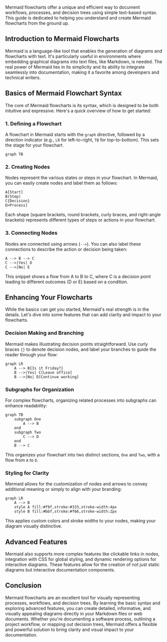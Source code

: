 Mermaid flowcharts offer a unique and efficient way to document workflows, processes, and decision trees using simple text-based syntax. This guide is dedicated to helping you understand and create Mermaid flowcharts from the ground up.

## Introduction to Mermaid Flowcharts

Mermaid is a language-like tool that enables the generation of diagrams and flowcharts with text. It's particularly useful in environments where embedding graphical diagrams into text files, like Markdown, is needed. The real power of Mermaid lies in its simplicity and its ability to integrate seamlessly into documentation, making it a favorite among developers and technical writers.

## Basics of Mermaid Flowchart Syntax

The core of Mermaid flowcharts is its syntax, which is designed to be both intuitive and expressive. Here's a quick overview of how to get started:

### 1. Defining a Flowchart

A flowchart in Mermaid starts with the `graph` directive, followed by a direction indicator (e.g., `LR` for left-to-right, `TB` for top-to-bottom). This sets the stage for your flowchart.

```mermaid
graph TB
```

### 2. Creating Nodes

Nodes represent the various states or steps in your flowchart. In Mermaid, you can easily create nodes and label them as follows:

```mermaid
A[Start]
B(Step)
C{Decision}
D>Process]
```

Each shape (square brackets, round brackets, curly braces, and right-angle brackets) represents different types of steps or actions in your flowchart.

### 3. Connecting Nodes

Nodes are connected using arrows (`-->`). You can also label these connections to describe the action or decision being taken:

```mermaid
A --> B --> C
C -->|Yes| D
C -->|No| E
```

This snippet shows a flow from A to B to C, where C is a decision point leading to different outcomes (D or E) based on a condition.

## Enhancing Your Flowcharts

While the basics can get you started, Mermaid's real strength is in the details. Let's dive into some features that can add clarity and impact to your flowcharts.

### Decision Making and Branching

Mermaid makes illustrating decision points straightforward. Use curly braces `{}` to denote decision nodes, and label your branches to guide the reader through your flow:

```mermaid
graph LR
    A --> B{Is it Friday?}
    B -->|Yes| C[Leave office]
    B -->|No| D[Continue working]
```

### Subgraphs for Organization

For complex flowcharts, organizing related processes into subgraphs can enhance readability:

```mermaid
graph TB
    subgraph One
        A --> B
    end
    subgraph Two
        C --> D
    end
    B --> C
```

This organizes your flowchart into two distinct sections, `One` and `Two`, with a flow from `A` to `D`.

### Styling for Clarity

Mermaid allows for the customization of nodes and arrows to convey additional meaning or simply to align with your branding:

```mermaid
graph LR
    A --> B
    style A fill:#f9f,stroke:#333,stroke-width:4px
    style B fill:#bbf,stroke:#f66,stroke-width:2px
```

This applies custom colors and stroke widths to your nodes, making your diagram visually distinctive.

## Advanced Features

Mermaid also supports more complex features like clickable links in nodes, integration with CSS for global styling, and dynamic rendering options for interactive diagrams. These features allow for the creation of not just static diagrams but interactive documentation components.

## Conclusion

Mermaid flowcharts are an excellent tool for visually representing processes, workflows, and decision trees. By learning the basic syntax and exploring advanced features, you can create detailed, informative, and visually appealing diagrams directly in your Markdown files or web documents. Whether you're documenting a software process, outlining a project workflow, or mapping out decision trees, Mermaid offers a flexible and powerful solution to bring clarity and visual impact to your documentation.
